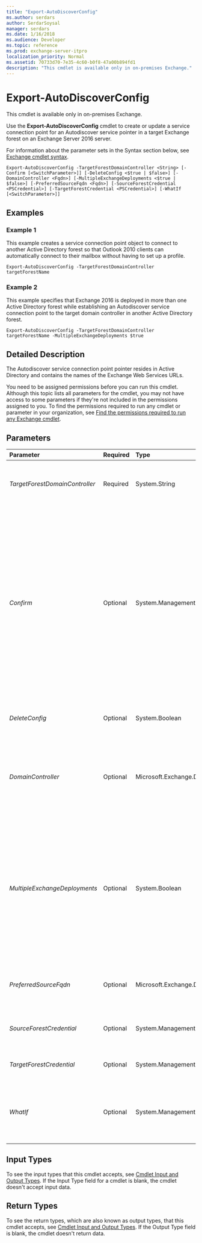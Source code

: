 ```yaml
---
title: "Export-AutoDiscoverConfig"
ms.author: serdars
author: SerdarSoysal
manager: serdars
ms.date: 1/16/2018
ms.audience: Developer
ms.topic: reference
ms.prod: exchange-server-itpro
localization_priority: Normal
ms.assetid: 70733d70-7e35-4c60-b0f8-47a00b894fd1
description: "This cmdlet is available only in on-premises Exchange."
---
```


# Export-AutoDiscoverConfig

This cmdlet is available only in on-premises Exchange. 
  
Use the **Export-AutoDiscoverConfig** cmdlet to create or update a service connection point for an Autodiscover service pointer in a target Exchange forest on an Exchange Server 2016 server.
  
For information about the parameter sets in the Syntax section below, see [Exchange cmdlet syntax](https://technet.microsoft.com/library/bb123552.aspx). 
  
```
Export-AutoDiscoverConfig -TargetForestDomainController <String> [-Confirm [<SwitchParameter>]] [-DeleteConfig <$true | $false>] [-DomainController <Fqdn>] [-MultipleExchangeDeployments <$true | $false>] [-PreferredSourceFqdn <Fqdn>] [-SourceForestCredential <PSCredential>] [-TargetForestCredential <PSCredential>] [-WhatIf [<SwitchParameter>]]

```

## Examples
<a name="Examples"> </a>

### Example 1

This example creates a service connection point object to connect to another Active Directory forest so that Outlook 2010 clients can automatically connect to their mailbox without having to set up a profile.
  
```
Export-AutoDiscoverConfig -TargetForestDomainController targetForestName
```

### Example 2

This example specifies that Exchange 2016 is deployed in more than one Active Directory forest while establishing an Autodiscover service connection point to the target domain controller in another Active Directory forest.
  
```
Export-AutoDiscoverConfig -TargetForestDomainController targetForestName -MultipleExchangeDeployments $true
```

## Detailed Description
<a name="DetailedDescription"> </a>

The Autodiscover service connection point pointer resides in Active Directory and contains the names of the Exchange Web Services URLs.
  
You need to be assigned permissions before you can run this cmdlet. Although this topic lists all parameters for the cmdlet, you may not have access to some parameters if they're not included in the permissions assigned to you. To find the permissions required to run any cmdlet or parameter in your organization, see [Find the permissions required to run any Exchange cmdlet](https://technet.microsoft.com/library/mt432940.aspx).
  
## Parameters
<a name="DetailedDescription"> </a>

|**Parameter**|**Required**|**Type**|**Description**|
|:-----|:-----|:-----|:-----|
| _TargetForestDomainController_ <br/> |Required  <br/> |System.String  <br/> |The _TargetForestDomainController_ parameter specifies the domain controller that you want to export the Autodiscover configuration to. <br/> |
| _Confirm_ <br/> |Optional  <br/> |System.Management.Automation.SwitchParameter  <br/> | The _Confirm_ switch specifies whether to show or hide the confirmation prompt. How this switch affects the cmdlet depends on if the cmdlet requires confirmation before proceeding. <br/>  Destructive cmdlets (for example, **Remove-\*** cmdlets) have a built-in pause that forces you to acknowledge the command before proceeding. For these cmdlets, you can skip the confirmation prompt by using this exact syntax: `-Confirm:$false`.  <br/>  Most other cmdlets (for example, **New-\*** and **Set-\*** cmdlets) don't have a built-in pause. For these cmdlets, specifying the _Confirm_ switch without a value introduces a pause that forces you acknowledge the command before proceeding. <br/> |
| _DeleteConfig_ <br/> |Optional  <br/> |System.Boolean  <br/> |The _DeleteConfig_ parameter causes the command to delete your configuration settings on the service connection point object. <br/> |
| _DomainController_ <br/> |Optional  <br/> |Microsoft.Exchange.Data.Fqdn  <br/> |The _DomainController_ parameter specifies the domain controller that's used by this cmdlet to read data from or write data to Active Directory. You identify the domain controller by its fully qualified domain name (FQDN). For example, `dc01.contoso.com`.  <br/> |
| _MultipleExchangeDeployments_ <br/> |Optional  <br/> |System.Boolean  <br/> |The _MultipleExchangeDeployments_ parameter specifies whether multiple Exchange deployments exist. This setting should be set to `$true` only if Exchange 2016 is deployed in more than one Active Directory forest, and the forests are connected. If set to `$true`, the list of authoritative accepted domains for the source forest is written to the Autodiscover service connection point object. Outlook 2010 clients use this object to select the most appropriate forest to search for the Autodiscover service.  <br/> |
| _PreferredSourceFqdn_ <br/> |Optional  <br/> |Microsoft.Exchange.Data.Fqdn  <br/> |The _PreferredSourceFqdn_ parameter specifies the FQDN of the Active Directory domain for the Autodiscover pointer service connection point object. <br/> |
| _SourceForestCredential_ <br/> |Optional  <br/> |System.Management.Automation.PSCredential  <br/> |The _SourceForestCredential_ parameter specifies the credentials to use when connecting to the source forest. <br/> |
| _TargetForestCredential_ <br/> |Optional  <br/> |System.Management.Automation.PSCredential  <br/> |The _TargetForestCredential_ parameter specifies the credentials to use to connect to the target forest. <br/> |
| _WhatIf_ <br/> |Optional  <br/> |System.Management.Automation.SwitchParameter  <br/> |The _WhatIf_ switch simulates the actions of the command. You can use this switch to view the changes that would occur without actually applying those changes. You don't need to specify a value with this switch. <br/> |
   
## Input Types
<a name="InputTypes"> </a>

To see the input types that this cmdlet accepts, see [Cmdlet Input and Output Types](http://go.microsoft.com/fwlink/p/?linkId=616387). If the Input Type field for a cmdlet is blank, the cmdlet doesn't accept input data. 
  
## Return Types
<a name="ReturnTypes"> </a>

To see the return types, which are also known as output types, that this cmdlet accepts, see [Cmdlet Input and Output Types](http://go.microsoft.com/fwlink/p/?linkId=616387). If the Output Type field is blank, the cmdlet doesn't return data. 
  

